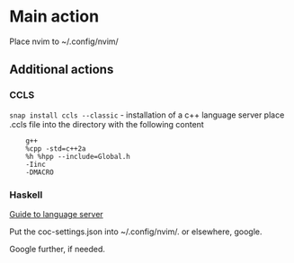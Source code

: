 # Main action

Place nvim to ~/.config/nvim/

## Additional actions

### CCLS

`snap install ccls --classic` - installation of a c++ language server
place .ccls file into the directory with the following content

```
    g++
    %cpp -std=c++2a
    %h %hpp --include=Global.h
    -Iinc
    -DMACRO
```

### Haskell

[Guide to language server](http://marco-lopes.com/articles/Vim-and-Haskell-in-2019/)

Put the coc-settings.json into ~/.config/nvim/. or elsewhere, google.

Google further, if needed.
